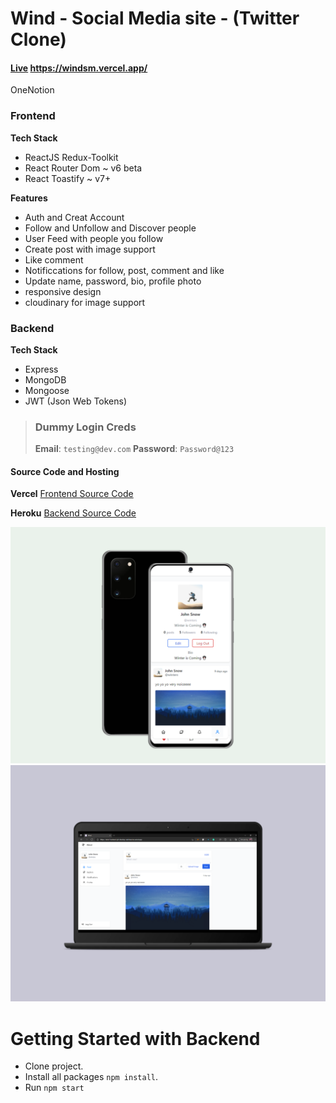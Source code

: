 # Wind - Social Media site - (Twitter Clone)

#### [Live](https://windsm.vercel.app/)  https://windsm.vercel.app/ 
OneNotion

### Frontend

**Tech Stack**
- ReactJS Redux-Toolkit
- React Router Dom ~ v6 beta
- React Toastify ~ v7+

**Features**
- Auth and Creat Account
- Follow and Unfollow and Discover people
- User Feed with people you follow
- Create post with image support
- Like comment
- Notificcations for follow, post, comment and like
- Update name, password, bio, profile photo
- responsive design
- cloudinary for image support

### Backend

**Tech Stack**
- Express
- MongoDB
- Mongoose
- JWT (Json Web Tokens)

> ### Dummy Login Creds
>
> **Email**: `testing@dev.com`
> **Password**: `Password@123`


#### Source Code and Hosting

**Vercel**
[Frontend Source Code](https://github.com/vaishnavme/wind-frontend/tree/develop)

**Heroku**
[Backend Source Code](https://github.com/vaishnavme/wind-backend/tree/develop)

![Mobile](https://github.com/vaishnavme/wind-frontend/blob/develop/template/mobile.png)
![Desktop](https://github.com/vaishnavme/wind-frontend/blob/develop/template/desktop.png)

# Getting Started with Backend

- Clone project.
- Install all packages `npm install`.
- Run `npm start`


